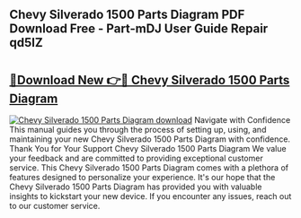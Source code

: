 ## Chevy Silverado 1500 Parts Diagram PDF Download Free - Part-mDJ User Guide Repair qd5IZ

# <h2><a href="http://dfsgkcn.blite.top/?on=Chevy+Silverado+1500+Parts+Diagram">🔗Download New 👉🔴 Chevy Silverado 1500 Parts Diagram</a></h2>

[![Chevy Silverado 1500 Parts Diagram download](https://i.imgur.com/lujVjoI.png)](http://dfsgkcn.blite.top/?on=Chevy+Silverado+1500+Parts+Diagram)
Navigate with Confidence This manual guides you through the process of setting up, using, and maintaining your new Chevy Silverado 1500 Parts Diagram with confidence. Thank You for Your Support Chevy Silverado 1500 Parts Diagram We value your feedback and are committed to providing exceptional customer service. This Chevy Silverado 1500 Parts Diagram comes with a plethora of features designed to personalize your experience. It's our hope that the Chevy Silverado 1500 Parts Diagram has provided you with valuable insights to kickstart your new device. If you encounter any issues, reach out to our customer service.
